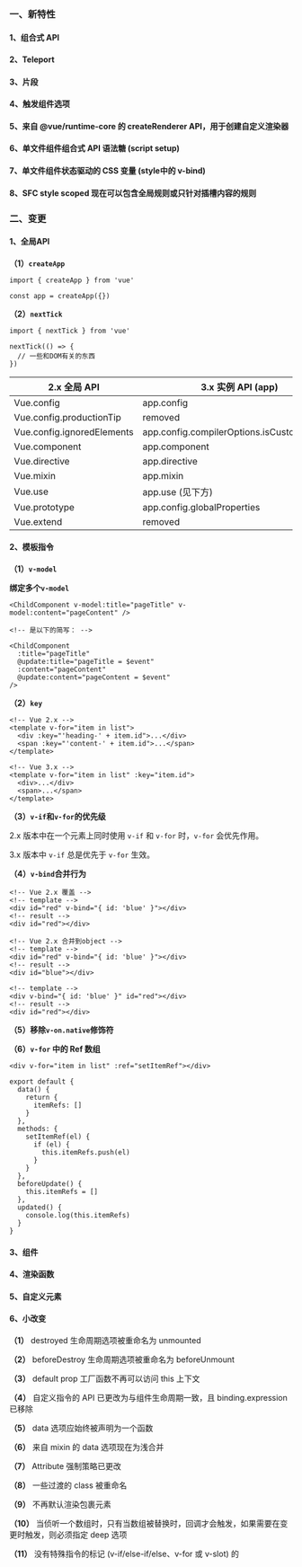 ### 一、新特性

#### 1、组合式 API

#### 2、Teleport

#### 3、片段

#### 4、触发组件选项

#### 5、来自 @vue/runtime-core 的 createRenderer API，用于创建自定义渲染器

#### 6、单文件组件组合式 API 语法糖 (script setup)

#### 7、单文件组件状态驱动的 CSS 变量 (style中的 v-bind)

#### 8、SFC style scoped 现在可以包含全局规则或只针对插槽内容的规则

### 二、变更

#### 1、全局API

**（1）`createApp`**

```
import { createApp } from 'vue'

const app = createApp({})
```

**（2）`nextTick`**
```
import { nextTick } from 'vue'

nextTick(() => {
  // 一些和DOM有关的东西
})
```

| 2.x 全局 API | 	3.x 实例 API (app) | 
| ------------- |-------------|
| Vue.config | 	app.config | 
| Vue.config.productionTip | 	removed  | 
| Vue.config.ignoredElements | 	app.config.compilerOptions.isCustomElement  | 
| Vue.component	|  app.component | 
| Vue.directive	|  app.directive | 
| Vue.mixin	|  app.mixin | 
| Vue.use	|  app.use (见下方) | 
| Vue.prototype	|  app.config.globalProperties  | 
| Vue.extend	|  removed | 

#### 2、模板指令

**（1）`v-model`**

**绑定多个`v-model`**

```
<ChildComponent v-model:title="pageTitle" v-model:content="pageContent" />

<!-- 是以下的简写： -->

<ChildComponent
  :title="pageTitle"
  @update:title="pageTitle = $event"
  :content="pageContent"
  @update:content="pageContent = $event"
/>
```

**（2）`key`**

```
<!-- Vue 2.x -->
<template v-for="item in list">
  <div :key="'heading-' + item.id">...</div>
  <span :key="'content-' + item.id">...</span>
</template>
```

```
<!-- Vue 3.x -->
<template v-for="item in list" :key="item.id">
  <div>...</div>
  <span>...</span>
</template>
```

**（3）`v-if`和`v-for`的优先级**

2.x 版本中在一个元素上同时使用 `v-if` 和 `v-for` 时，`v-for` 会优先作用。

3.x 版本中 `v-if` 总是优先于 `v-for` 生效。

**（4）`v-bind`合并行为**

```
<!-- Vue 2.x 覆盖 -->
<!-- template -->
<div id="red" v-bind="{ id: 'blue' }"></div>
<!-- result -->
<div id="red"></div>
```

```
<!-- Vue 2.x 合并到object -->
<!-- template -->
<div id="red" v-bind="{ id: 'blue' }"></div>
<!-- result -->
<div id="blue"></div>

<!-- template -->
<div v-bind="{ id: 'blue' }" id="red"></div>
<!-- result -->
<div id="red"></div>
```

**（5）移除`v-on.native`修饰符**

**（6）`v-for` 中的 Ref 数组**

```
<div v-for="item in list" :ref="setItemRef"></div>

export default {
  data() {
    return {
      itemRefs: []
    }
  },
  methods: {
    setItemRef(el) {
      if (el) {
        this.itemRefs.push(el)
      }
    }
  },
  beforeUpdate() {
    this.itemRefs = []
  },
  updated() {
    console.log(this.itemRefs)
  }
}
```

#### 3、组件

#### 4、渲染函数

#### 5、自定义元素

#### 6、小改变

**（1）** destroyed 生命周期选项被重命名为 unmounted

**（2）** beforeDestroy 生命周期选项被重命名为 beforeUnmount

**（3）** default prop 工厂函数不再可以访问 this 上下文

**（4）** 自定义指令的 API 已更改为与组件生命周期一致，且 binding.expression 已移除

**（5）** data 选项应始终被声明为一个函数

**（6）** 来自 mixin 的 data 选项现在为浅合并

**（7）** Attribute 强制策略已更改

**（8）** 一些过渡的 class 被重命名

**（9）** <TransitionGroup> 不再默认渲染包裹元素

**（10）** 当侦听一个数组时，只有当数组被替换时，回调才会触发，如果需要在变更时触发，则必须指定 deep 选项

**（11）** 没有特殊指令的标记 (v-if/else-if/else、v-for 或 v-slot) 的 <template> 现在被视为普通元素，并将渲染为原生的 <template> 元素，而不是渲染其内部内容。

**（12）** 已挂载的应用不会取代它所挂载的元素

**（13）** 生命周期的 hook: 事件前缀改为 vnode-

#### 7、移除API


**推荐：**

[Vue3](https://v3.cn.vuejs.org/guide/migration/introduction.html)